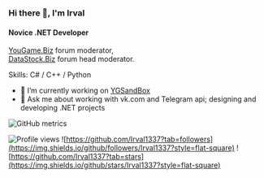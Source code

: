 ### Hi there 👋, I'm Irval
#### Novice .NET Developer
[YouGame.Biz](https://YouGame.Biz) forum moderator,
<br>[DataStock.Biz](https://DataStock.Biz) forum head moderator.

Skills: C# / C++ / Python

- 🔭 I’m currently working on [YGSandBox](https://github.com/YGSandbox)
- 💬 Ask me about working with vk.сom and Telegram api; designing and developing .NET projects 

![GitHub metrics](https://metrics.lecoq.io/Irval1337)  

![Profile views](https://gpvc.arturio.dev/Irval1337) ![https://github.com/Irval1337?tab=followers](https://img.shields.io/github/followers/Irval1337?style=flat-square) ![https://github.com/Irval1337?tab=stars](https://img.shields.io/github/stars/Irval1337?style=flat-square)
